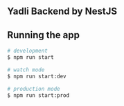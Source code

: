 ## Yadli Backend by NestJS


## Running the app

```bash
# development
$ npm run start

# watch mode
$ npm run start:dev

# production mode
$ npm run start:prod
```
